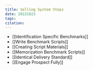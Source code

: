 ```yaml
---
title: Selling System Steps
date: 20221023
tags: 
citation: 
---
```

- [[Identification Specific Benchmarks]]
- [[Write Benchmark Scripts]]
- [[Creating Script Materials]]
- [[Memorization Benchmark Scripts]]
- [[Identical Delivery Standard]]
- [[Engage Prospect Fully]]